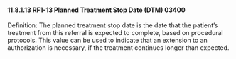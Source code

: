#### 11.8.1.13 RF1-13 Planned Treatment Stop Date (DTM) 03400

Definition: The planned treatment stop date is the date that the patient’s treatment from this referral is expected to complete, based on procedural protocols. This value can be used to indicate that an extension to an authorization is necessary, if the treatment continues longer than expected.
